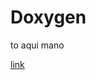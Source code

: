 # Doxygen

to aqui mano

[link](https://pfeinsper.github.io/21b-indago-rfid-conformance-tester/doxygen/annotated.html)